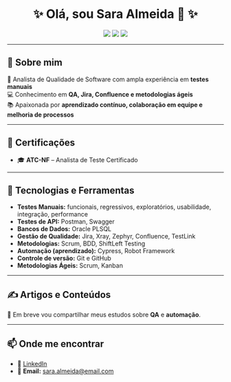 <h1 align="center">✨ Olá, sou Sara Almeida 👋 ✨</h1>

<p align="center">
  <img src="https://img.shields.io/badge/QA%20Analyst-Software%20Testing-blue?style=for-the-badge" />
  <img src="https://img.shields.io/badge/Status-Always%20Learning-yellow?style=for-the-badge" />
  <img src="https://img.shields.io/badge/Focus-Quality%20Assurance-green?style=for-the-badge" />
</p>

---

## 📌 Sobre mim
🎯 Analista de Qualidade de Software com ampla experiência em **testes manuais**  
💻 Conhecimento em **QA, Jira, Confluence e metodologias ágeis**  
📚 Apaixonada por **aprendizado contínuo, colaboração em equipe e melhoria de processos**  

---

## 📜 Certificações
- 🎓 **ATC-NF** – Analista de Teste Certificado  

---

## 🚀 Tecnologias e Ferramentas
- **Testes Manuais:** funcionais, regressivos, exploratórios, usabilidade, integração, performance  
- **Testes de API:** Postman, Swagger  
- **Bancos de Dados:** Oracle PLSQL  
- **Gestão de Qualidade:** Jira, Xray, Zephyr, Confluence, TestLink  
- **Metodologias:** Scrum, BDD, ShiftLeft Testing  
- **Automação (aprendizado):** Cypress, Robot Framework  
- **Controle de versão:** Git e GitHub  
- **Metodologias Ágeis:** Scrum, Kanban  

---

## ✍️ Artigos e Conteúdos
📖 Em breve vou compartilhar meus estudos sobre **QA** e **automação**.  

---

## 📫 Onde me encontrar
- 💼 [LinkedIn](https://www.linkedin.com/in/sarabalmeida/)  
- 📧 **Email:** sara.almeida@email.com  
